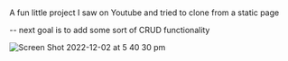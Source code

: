 #

A fun little project I saw on Youtube and tried to clone from a static page

-- next goal is to add some sort of CRUD functionality


![Screen Shot 2022-12-02 at 5 40 30 pm](https://user-images.githubusercontent.com/93946441/205231360-d5610b1c-213b-4f54-b199-9fdd8026015d.png)
